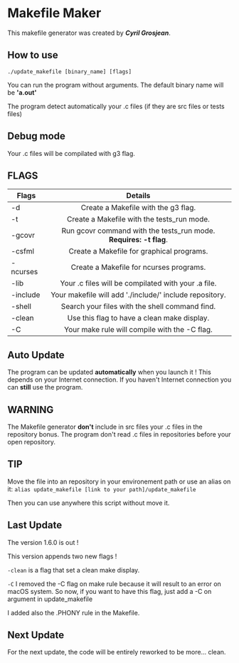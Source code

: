 # Makefile Maker
This makefile generator was created by *__Cyril Grosjean__*.

## How to use
`./update_makefile [binary_name] [flags]`

You can run the program without arguments.
The default binary name will be __'a.out'__

The program detect automatically your .c files (if they are src files or tests files)

## Debug mode

Your .c files will be compilated with g3 flag.

## FLAGS

| Flags | Details |
| ----- |:-------:|
|-d | Create a Makefile with the g3 flag. |
|-t | Create a Makefile with the tests_run mode. |
|-gcovr | Run gcovr command with the tests_run mode. __Requires: -t flag__. |
|-csfml | Create a Makefile for graphical programs. |
|-ncurses | Create a Makefile for ncurses programs. |
|-lib | Your .c files will be compilated with your .a file. |
|-include | Your makefile will add './include/' include repository. |
|-shell | Search your files with the shell command find. |
|-clean | Use this flag to have a clean make display. |
|-C | Your make rule will compile with the -C flag. |

## Auto Update

The program can be updated __automatically__ when you launch it !
This depends on your Internet connection.
If you haven't Internet connection you can __still__ use the program.

## WARNING

The Makefile generator **don't** include in src files your .c files in the repository bonus.
The program don't read .c files in repositories before your open repository.

## TIP

Move the file into an repository in your environement path or use an alias on it:
`alias update_makefile [link to your path]/update_makefile`

Then you can use anywhere this script without move it.

## Last Update

The version 1.6.0 is out !

This version appends two new flags !

`-clean` is a flag that set a clean make display.

`-C` I removed the -C flag on make rule because it will result to an error on macOS system.
So now, if you want to have this flag, just add a -C on argument in update_makefile

I added also the .PHONY rule in the Makefile.

## Next Update

For the next update, the code will be entirely reworked to be more... clean.